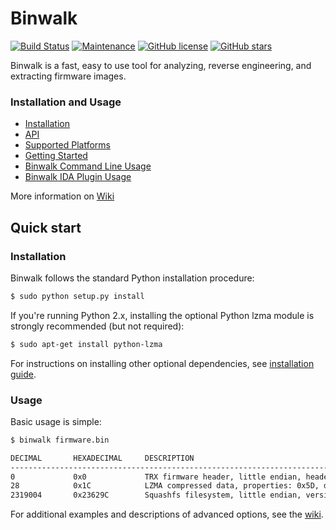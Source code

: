 # Binwalk

[![Build Status](https://travis-ci.org/ReFirmLabs/binwalk.svg?branch=master)](https://travis-ci.org/ReFirmLabs/binwalk)
[![Maintenance](https://img.shields.io/badge/Maintained%3F-yes-green.svg)](https://GitHub.com/ReFirmLabs/binwalk/graphs/commit-activity)
[![GitHub license](https://img.shields.io/github/license/ReFirmLabs/binwalk.svg)](https://github.com/ReFirmLabs/binwalk/blob/master/LICENSE)
[![GitHub stars](https://img.shields.io/github/stars/badges/shields.svg?style=social&label=Stars)](https://github.com/ReFirmLabs/binwalk/stargazers)

Binwalk is a fast, easy to use tool for analyzing, reverse engineering, and extracting firmware images.


### Installation and Usage

* [Installation](./INSTALL.md)
* [API](./API.md)
* [Supported Platforms](https://github.com/ReFirmLabs/binwalk/wiki/Supported-Platforms)
* [Getting Started](https://github.com/ReFirmLabs/binwalk/wiki/Quick-Start-Guide)
* [Binwalk Command Line Usage](https://github.com/ReFirmLabs/binwalk/wiki/Usage)
* [Binwalk IDA Plugin Usage](https://github.com/ReFirmLabs/binwalk/wiki/Creating-Custom-Plugins)

More information on [Wiki](https://github.com/ReFirmLabs/binwalk/wiki)

## Quick start

### Installation
Binwalk follows the standard Python installation procedure:

```bash
$ sudo python setup.py install
```

If you're running Python 2.x, installing the optional Python lzma module is strongly recommended (but not required):

```bash
$ sudo apt-get install python-lzma
```

For instructions on installing other optional dependencies, see [installation guide](https://github.com/ReFirmLabs/binwalk/blob/master/INSTALL.md).


### Usage

Basic usage is simple:

```bash
$ binwalk firmware.bin

DECIMAL       HEXADECIMAL     DESCRIPTION
--------------------------------------------------------------------------------
0             0x0             TRX firmware header, little endian, header size: 28 bytes, image size: 14766080 bytes, CRC32: 0x6980E553 flags: 0x0, version: 1
28            0x1C            LZMA compressed data, properties: 0x5D, dictionary size: 65536 bytes, uncompressed size: 5494368 bytes
2319004       0x23629C        Squashfs filesystem, little endian, version 4.0, compression: xz, size: 12442471 bytes, 3158 inodes, blocksize: 131072 bytes, blocksize: 131072 bytes, created: 2014-05-21 22:38:47
```

For additional examples and descriptions of advanced options, see the [wiki](https://github.com/ReFirmLabs/binwalk/wiki).

